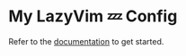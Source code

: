 # My LazyVim 💤 Config

Refer to the [documentation](https://lazyvim.github.io/installation) to get started.
